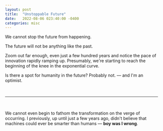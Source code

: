 ```yaml
---
layout: post
title:  "Unstoppable Future"
date:   2022-08-06 023:40:00 -0400
categories: misc
---
```


We cannot stop the future from happening.

The future will not be anything like the past.

Zoom out far enough, even just a few hundred years and notice the pace of innovation rapidly ramping up. Presumably, we're starting to reach the beginning of the knee in the exponential curve.

Is there a spot for humanity in the future? Probably not. –– and I'm an optimist.

<br>
<hr>
<br>

We cannot even begin to fathom the transformation on the verge of occurring. I previously, up until just a few years ago, didn't believe that machines could ever be smarter than humans –– **boy was I wrong**.